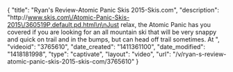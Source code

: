{
    "title": "Ryan's Review-Atomic Panic Skis 2015-Skis.com",
    "description": "http:\/\/www.skis.com\/Atomic-Panic-Skis-2015\/360519P,default,pd.html\n\nJust relax, the Atomic Panic has you covered if you are looking for an all mountain ski that will be very snappy and quick on trail and in the bumps, but can head off trail sometimes. At ",
    "videoid": "3765610",
    "date_created": "1411361100",
    "date_modified": "1418181998",
    "type": "captivate",
    "layout": "video",
    "url": "\/v\/ryan-s-review-atomic-panic-skis-2015-skis-com\/3765610"
}